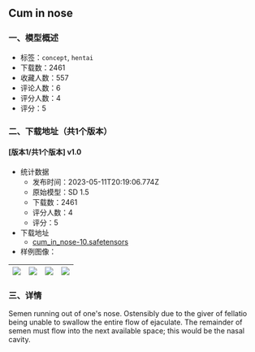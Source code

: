## Cum in nose
### 一、模型概述

- 标签：`concept`, `hentai`
- 下载数：2461
- 收藏人数：557
- 评论人数：6
- 评分人数：4
- 评分：5

### 二、下载地址（共1个版本）

#### [版本1/共1个版本] v1.0

- 统计数据
  - 发布时间：2023-05-11T20:19:06.774Z
  - 原始模型：SD 1.5
  - 下载数：2461
  - 评分人数：4
  - 评分：5
- 下载地址
  - [cum_in_nose-10.safetensors](https://civitai.com/api/download/models/68242)
- 样例图像：

| <img src="https://image.civitai.com/xG1nkqKTMzGDvpLrqFT7WA/5277ad05-b349-410d-b331-f262c34c01e4/width=450/760718.jpeg" /> | <img src="https://image.civitai.com/xG1nkqKTMzGDvpLrqFT7WA/44fdbfba-8a9c-43d8-a2b9-542414a86084/width=450/760720.jpeg" /> | <img src="https://image.civitai.com/xG1nkqKTMzGDvpLrqFT7WA/3c909783-ce47-4cfc-a9db-0278ebcc0b87/width=450/760722.jpeg" /> | <img src="https://image.civitai.com/xG1nkqKTMzGDvpLrqFT7WA/e6f4e1be-e5bf-4cb3-8591-4d037bb6a916/width=450/760723.jpeg" /> |
| ---- | ---- | ---- | ---- |


### 三、详情
<p>Semen running out of one's nose. Ostensibly due to the giver of fellatio being unable to swallow the entire flow of ejaculate. The remainder of semen must flow into the next available space; this would be the nasal cavity.</p>
